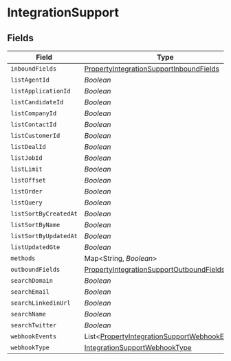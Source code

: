# IntegrationSupport


## Fields

| Field                                                                                                           | Type                                                                                                            | Required                                                                                                        | Description                                                                                                     |
| --------------------------------------------------------------------------------------------------------------- | --------------------------------------------------------------------------------------------------------------- | --------------------------------------------------------------------------------------------------------------- | --------------------------------------------------------------------------------------------------------------- |
| `inboundFields`                                                                                                 | [PropertyIntegrationSupportInboundFields](../../models/shared/PropertyIntegrationSupportInboundFields.md)       | :heavy_minus_sign:                                                                                              | N/A                                                                                                             |
| `listAgentId`                                                                                                   | *Boolean*                                                                                                       | :heavy_minus_sign:                                                                                              | N/A                                                                                                             |
| `listApplicationId`                                                                                             | *Boolean*                                                                                                       | :heavy_minus_sign:                                                                                              | N/A                                                                                                             |
| `listCandidateId`                                                                                               | *Boolean*                                                                                                       | :heavy_minus_sign:                                                                                              | N/A                                                                                                             |
| `listCompanyId`                                                                                                 | *Boolean*                                                                                                       | :heavy_minus_sign:                                                                                              | N/A                                                                                                             |
| `listContactId`                                                                                                 | *Boolean*                                                                                                       | :heavy_minus_sign:                                                                                              | N/A                                                                                                             |
| `listCustomerId`                                                                                                | *Boolean*                                                                                                       | :heavy_minus_sign:                                                                                              | N/A                                                                                                             |
| `listDealId`                                                                                                    | *Boolean*                                                                                                       | :heavy_minus_sign:                                                                                              | N/A                                                                                                             |
| `listJobId`                                                                                                     | *Boolean*                                                                                                       | :heavy_minus_sign:                                                                                              | N/A                                                                                                             |
| `listLimit`                                                                                                     | *Boolean*                                                                                                       | :heavy_minus_sign:                                                                                              | N/A                                                                                                             |
| `listOffset`                                                                                                    | *Boolean*                                                                                                       | :heavy_minus_sign:                                                                                              | N/A                                                                                                             |
| `listOrder`                                                                                                     | *Boolean*                                                                                                       | :heavy_minus_sign:                                                                                              | N/A                                                                                                             |
| `listQuery`                                                                                                     | *Boolean*                                                                                                       | :heavy_minus_sign:                                                                                              | N/A                                                                                                             |
| `listSortByCreatedAt`                                                                                           | *Boolean*                                                                                                       | :heavy_minus_sign:                                                                                              | N/A                                                                                                             |
| `listSortByName`                                                                                                | *Boolean*                                                                                                       | :heavy_minus_sign:                                                                                              | N/A                                                                                                             |
| `listSortByUpdatedAt`                                                                                           | *Boolean*                                                                                                       | :heavy_minus_sign:                                                                                              | N/A                                                                                                             |
| `listUpdatedGte`                                                                                                | *Boolean*                                                                                                       | :heavy_minus_sign:                                                                                              | N/A                                                                                                             |
| `methods`                                                                                                       | Map<String, *Boolean*>                                                                                          | :heavy_minus_sign:                                                                                              | N/A                                                                                                             |
| `outboundFields`                                                                                                | [PropertyIntegrationSupportOutboundFields](../../models/shared/PropertyIntegrationSupportOutboundFields.md)     | :heavy_minus_sign:                                                                                              | N/A                                                                                                             |
| `searchDomain`                                                                                                  | *Boolean*                                                                                                       | :heavy_minus_sign:                                                                                              | N/A                                                                                                             |
| `searchEmail`                                                                                                   | *Boolean*                                                                                                       | :heavy_minus_sign:                                                                                              | N/A                                                                                                             |
| `searchLinkedinUrl`                                                                                             | *Boolean*                                                                                                       | :heavy_minus_sign:                                                                                              | N/A                                                                                                             |
| `searchName`                                                                                                    | *Boolean*                                                                                                       | :heavy_minus_sign:                                                                                              | N/A                                                                                                             |
| `searchTwitter`                                                                                                 | *Boolean*                                                                                                       | :heavy_minus_sign:                                                                                              | N/A                                                                                                             |
| `webhookEvents`                                                                                                 | List<[PropertyIntegrationSupportWebhookEvents](../../models/shared/PropertyIntegrationSupportWebhookEvents.md)> | :heavy_minus_sign:                                                                                              | N/A                                                                                                             |
| `webhookType`                                                                                                   | [IntegrationSupportWebhookType](../../models/shared/IntegrationSupportWebhookType.md)                           | :heavy_minus_sign:                                                                                              | N/A                                                                                                             |